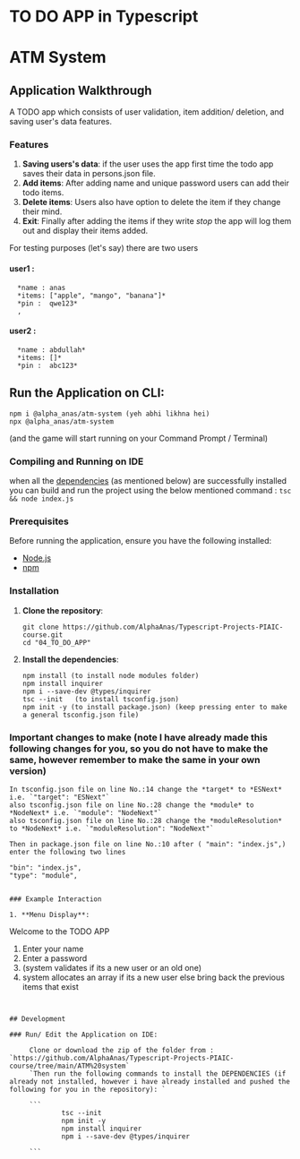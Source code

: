 # TO DO APP in Typescript

# ATM System

## Application Walkthrough

A TODO app which consists of user validation, item addition/ deletion, and saving user's data features.

### Features

1. **Saving users's data**: if the user uses the app first time the todo app saves their data in persons.json file.
2. **Add items**: After adding name and unique password users can add their todo items.
3. **Delete items**: Users also have option to delete the item if they change their mind.
4. **Exit**: Finally after adding the items if they write *stop* the app will log them out and display their items added.

For testing purposes (let's say) there are two users

#### user1 :

      *name : anas
      *items: ["apple", "mango", "banana"]*
      *pin :  qwe123*
      ,

#### user2 :

      *name : abdullah*
      *items: []*
      *pin :  abc123*

## Run the Application on CLI:

```
npm i @alpha_anas/atm-system (yeh abhi likhna hei)
npx @alpha_anas/atm-system
```

(and the game will start running on your Command Prompt / Terminal)

### Compiling and Running on IDE

when all the [dependencies](#Prerequisites) (as mentioned below) are successfully installed you can build and run the project using the
below mentioned command :
`tsc && node index.js`

### Prerequisites

Before running the application, ensure you have the following installed:

- [Node.js](https://nodejs.org/)
- [npm](https://www.npmjs.com/)

### Installation

1. **Clone the repository**:

   ```
   git clone https://github.com/AlphaAnas/Typescript-Projects-PIAIC-course.git
   cd "04_TO_DO_APP"
   ```

2. **Install the dependencies**:

   ```
   npm install (to install node modules folder)
   npm install inquirer
   npm i --save-dev @types/inquirer
   tsc --init   (to install tsconfig.json)
   npm init -y (to install package.json) (keep pressing enter to make a general tsconfig.json file)
### Important changes to make (note I have already made this following changes for you, so you do not have to make the same, however remember to make the same in your own version)

   ```
   In tsconfig.json file on line No.:14 change the *target* to *ESNext* i.e. `"target": "ESNext"` 
   also tsconfig.json file on line No.:28 change the *module* to *NodeNext* i.e. `"module": "NodeNext"`
   also tsconfig.json file on line No.:28 change the *moduleResolution* to *NodeNext* i.e. `"moduleResolution": "NodeNext"`

   Then in package.json file on line No.:10 after ( "main": "index.js",) enter the following two lines
   ```
    "bin": "index.js",
    "type": "module",
   ```

### Example Interaction

1. **Menu Display**:

   ```
   Welcome to the TODO APP
   1. Enter your name
   2. Enter a password
   3. (system validates if its a new user or an old one)
   4. system allocates an array if its a new user else bring back the previous items that exist
   ```


## Development

### Run/ Edit the Application on IDE:

        Clone or download the zip of the folder from : `https://github.com/AlphaAnas/Typescript-Projects-PIAIC-course/tree/main/ATM%20system`
        `Then run the following commands to install the DEPENDENCIES (if already not installed, however i have already installed and pushed the following for you in the repository): `

        ```
                tsc --init
                npm init -y
                npm install inquirer
                npm i --save-dev @types/inquirer

        ```

